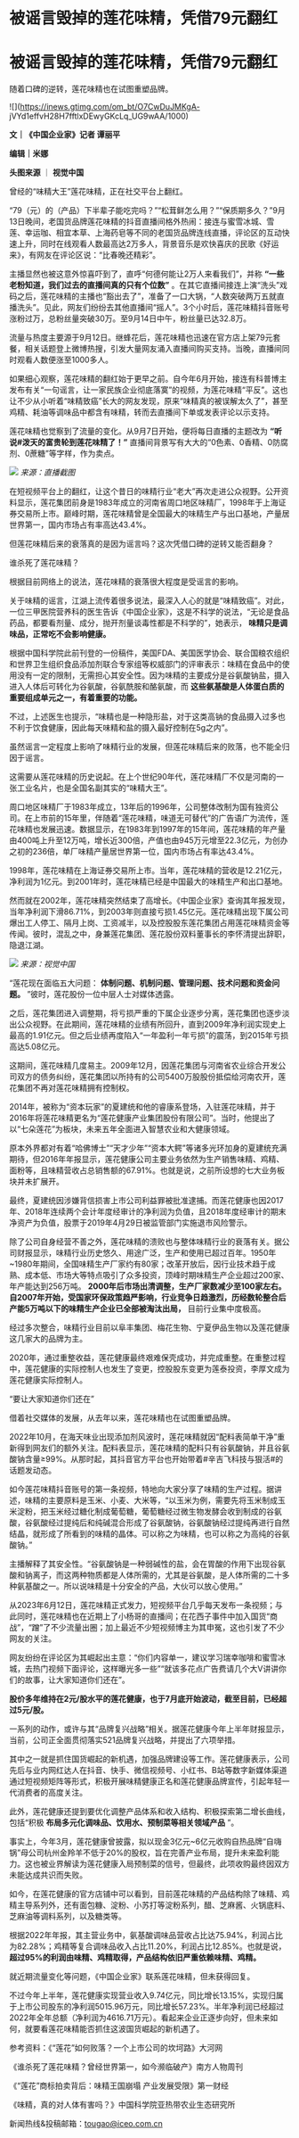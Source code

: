 # 被谣言毁掉的莲花味精，凭借79元翻红

# 被谣言毁掉的莲花味精，凭借79元翻红

随着口碑的逆转，莲花味精也在试图重塑品牌。

![](https://inews.gtimg.com/om_bt/O7CwDuJMKgA-
jVYd1effvH28H7fftlxDEwyGKcLq_UG9wAA/1000)

**文｜《中国企业家》记者 谭丽平**

**编辑｜米娜**

**头图来源** ｜ **视觉中国**

曾经的“味精大王”莲花味精，正在社交平台上翻红。

“79（元）的（产品）下半辈子能吃完吗？”“松茸鲜怎么用？”“保质期多久？”9月13日晚间，老国货品牌莲花味精的抖音直播间格外热闹：接连与蜜雪冰城、雪莲、幸运咖、相宜本草、上海药皂等不同的老国货品牌连线直播，评论区的互动快速上升，同时在线观看人数最高达2万多人，背景音乐是欢快喜庆的民歌《好运来》，有网友在评论区说：“比春晚还精彩”。

主播显然也被这意外惊喜吓到了，直呼“何德何能让2万人来看我们”，并称 **“一些老粉知道，我们过去的直播间真的只有个位数”**
。在其它直播间接连上演“洗头”戏码之后，莲花味精的主播也“豁出去了”，准备了一口大锅，“人数突破两万五就直播洗头”。见此，网友们纷纷去其他直播间“摇人”。3个小时后，莲花味精抖音账号涨粉过万，总粉丝量突破30万。至9月14日中午，粉丝量已达32.8万。

流量与热度主要源于9月12日。继蜂花后，莲花味精也迅速在官方店上架79元套餐，相关话题登上微博热搜，引发大量网友涌入直播间购买支持。当晚，直播间同时观看人数便涨至1000多人。

如果细心观察，莲花味精的翻红始于更早之前。自今年6月开始，接连有科普博主发布有关“一句谣言，让一家民族企业彻底落寞”的视频，为莲花味精“平反”。这也让不少从小听着“味精致癌”长大的网友发现，原来“味精真的被误解太久了”，甚至鸡精、耗油等调味品中都含有味精，转而去直播间下单或发表评论以示支持。

莲花味精也觉察到了流量的变化。从9月7日开始，便将每日直播的主题改为 **“听说#泼天的富贵轮到莲花味精了！”**
直播间背景写有大大的“0色素、0香精、0防腐剂、0蔗糖”等字样，作为卖点。

![](https://inews.gtimg.com/om_bt/OmHq4fLvMETaF1A4rSDju3kqiOojMK5jGCULSlUjlrkloAA/1000)
_来源：直播截图_

在短视频平台上的翻红，让这个昔日的味精行业“老大”再次走进公众视野。公开资料显示，莲花集团前身是1983年成立的河南省周口地区味精厂，1998年于上海证券交易所上市。巅峰时期，莲花味精曾是全国最大的味精生产与出口基地，产量居世界第一，国内市场占有率高达43.4%。

但莲花味精后来的衰落真的是因为谣言吗？这次凭借口碑的逆转又能否翻身？

谁杀死了莲花味精？

根据目前网络上的说法，莲花味精的衰落很大程度是受谣言的影响。

关于味精的谣言，江湖上流传着很多说法，最深入人心的就是“味精致癌”。对此，一位三甲医院营养科的医生告诉《中国企业家》，这是不科学的说法，“无论是食品药品，都要看剂量、成分，抛开剂量谈毒性都是不科学的”，她表示，
**味精只是调味品，正常吃不会影响健康。**

根据中国科学院此前刊登的一份稿件，美国FDA、美国医学协会、联合国粮农组织和世界卫生组织食品添加剂联合专家组等权威部门的评审表示：味精在食品中的使用没有一定的限制，无需担心其安全性。因为味精的主要成分是谷氨酸钠盐，摄入进入人体后可转化为谷氨酸，谷氨酰胺和酪氨酸，而
**这些氨基酸是人体蛋白质的重要组成单元之一，有着重要的功能。**

不过，上述医生也提示，“味精也是一种隐形盐，对于这类高钠的食品摄入过多也不利于饮食健康，因此每天味精和盐的摄入最好控制在5g之内”。

虽然谣言一定程度上影响了味精行业的发展，但莲花味精后来的败落，也不能全归因于谣言。

这需要从莲花味精的历史说起。在上个世纪90年代，莲花味精厂不仅是河南的一张工业名片，也是全国名副其实的“味精大王”。

周口地区味精厂于1983年成立，13年后的1996年，公司整体改制为国有独资公司。在上市前的15年里，伴随着“莲花味精，味道无可替代”的广告语广为流传，莲花味精也发展迅速。数据显示，在1983年到1997年的15年间，莲花味精的年产量由400吨上升至12万吨，增长近300倍，产值也由945万元增至22.3亿元，为创办之初的236倍，单厂味精产量居世界第一位，国内市场占有率达43.4%。

1998年，莲花味精在上海证券交易所上市。当年，莲花味精的营收是12.21亿元，净利润为1亿元。到2001年时，莲花味精已经是中国最大的味精生产和出口基地。

然而就在2002年，莲花味精突然结束了高增长。《中国企业家》查询其年报发现，当年净利润下滑86.71%，到2003年则直接亏损1.45亿元。莲花味精出现下属公司爆出工人停工、隔月上岗、工资减半，以及控股股东莲花集团占用莲花味精资金等传闻。彼时，混乱之中，身兼莲花集团、莲花股份双料董事长的李怀清提出辞职，隐退江湖。

![](https://inews.gtimg.com/om_bt/OYZYZpjhL0R4ezgIjKPV7E8e9q7zAoy3FEHiUAi88D9MMAA/1000)
_来源：视觉中国_

“莲花现在面临五大问题： **体制问题、机制问题、管理问题、技术问题和资金问题。** ”彼时，莲花股份一位中层人士对媒体透露。

之后，莲花集团进入调整期，将亏损严重的下属企业逐步分离，莲花集团也逐步淡出公众视野。在此期间，莲花味精的业绩有所回升，直到2009年净利润实现史上最高的1.91亿元。但之后业绩再度陷入“一年盈利一年亏损”的震荡，到2015年亏损高达5.08亿元。

这期间，莲花味精几度易主。2009年12月，因莲花集团与河南省农业综合开发公司双方的债务纠纷，莲花集团以所持有的公司5400万股股份抵偿给河南农开，莲花集团不再对莲花味精拥有控制权。

2014年，被称为“资本玩家”的夏建统和他的睿康系登场，入驻莲花味精，并于2016年将莲花味精更名为“莲花健康产业集团股份有限公司”。当时，他提出了以“七朵莲花”为板块，未来五年全面进入智慧农业和大健康领域。

原本外界都对有着“哈佛博士”“天才少年”“资本大鳄”等诸多光环加身的夏建统充满期待，但2016年年报显示，莲花健康公司主要业务依然为生产销售味精、鸡精、面粉等，且味精营收占总销售额的67.91%。也就是说，之前所设想的七大业务板块并未扩展开。

最终，夏建统因涉嫌背信损害上市公司利益罪被批准逮捕。而莲花健康也因2017年、2018年连续两个会计年度经审计的净利润为负值，且2018年度经审计的期末净资产为负值，股票于2019年4月29日被监管部门实施退市风险警示。

除了公司自身经营不善之外，莲花味精的溃败也与整体味精行业的衰落有关。据公司财报显示，味精行业历史悠久、用途广泛，生产和使用已超过百年。1950年~1980年期间，全国味精生产厂家约有80家；改革开放后，因行业技术趋于成熟、成本低、市场大等特点吸引了众多投资，顶峰时期味精生产企业超过200家、年产能达到256万吨。
**2000年后市场出清调整，生产厂家数减少至100家左右。自2007年开始，受国家环保政策趋严影响，行业竞争日趋激烈，历经数轮整合后产能5万吨以下的味精生产企业已全部被淘汰出局，**
目前行业集中度极高。

经过多次整合，味精行业目前以阜丰集团、梅花生物、宁夏伊品生物以及莲花健康这几家大的品牌为主。

2020年，通过重整收益，莲花健康最终艰难保壳成功，并完成重整。在重整过程中，莲花健康的实际控制人也发生了变更，控股股东变更为莲泰投资，李厚文成为莲花健康实际控制人。

“要让大家知道你们还在”

借着社交媒体的发展，从去年以来，莲花味精也在试图重塑品牌。

2022年10月，在海天味业出现添加剂风波时，莲花味精就因“配料表简单干净”重新得到网友们的额外关注。配料表显示，莲花味精的配料只有谷氨酸钠，并且谷氨酸钠含量≥99%。从那时起，其抖音官方平台也开始带着#辛吉飞科技与狠活#的话题发动态。

如今莲花味精抖音账号的第一条视频，特地向大家分享了味精的生产过程。据讲述，味精的主要原料是玉米、小麦、大米等，“以玉米为例，需要先将玉米制成玉米淀粉，把玉米经过糖化制成葡萄糖，葡萄糖经过微生物发酵会收到制成的谷氨酸，谷氨酸经过提纯后和纯碱混合形成了谷氨酸钠，谷氨酸钠经过提纯再进行自然结晶，就形成了所看到的味精的晶体。可以称之为味精，也可以称之为高纯的谷氨酸钠。”

主播解释了其安全性。“谷氨酸钠是一种弱碱性的盐，会在胃酸的作用下出现谷氨酸和钠离子，而这两种物质都是人体所需的，尤其是谷氨酸，是人体所需的二十多种氨基酸之一。所以说味精是十分安全的产品，大伙可以放心使用。”

从2023年6月12日，莲花味精正式发力，短视频平台几乎每天发布一条视频；与此同时，莲花味精也在近期上了小杨哥的直播间；在花西子事件中加入国货“商战”，“蹭”了不少流量出圈；加上最近不少短视频博主为其申冤，这也引发了不少网友的关注。

网友纷纷在评论区为其崛起出主意：“你们内容单一，建议学习瑞幸咖啡和蜜雪冰城，去热门视频下面评论，这样曝光多一些”“就该多花点广告费请几个大V讲讲你们的故事，让大家知道你们还在”。

**股价多年维持在2元/股水平的莲花健康，也于7月底开始波动，截至目前，已经超过5元/股。**

一系列的动作，或许与其“品牌复兴战略”相关。据莲花健康今年上半年财报显示，当前，公司正全面贯彻落实521品牌复兴战略，并提出了六项举措。

其中之一就是抓住国货崛起的新机遇，加强品牌建设等工作。莲花健康表示，公司先后与业内网红达人在抖音、快手、微信视频号、小红书、B站等数字新媒体渠道通过短视频矩阵等形式，积极开展味精健康正名和莲花健康品牌宣传，引起年轻一代消费者的高度关注。

此外，莲花健康还提到要优化调整产品体系和收入结构、积极探索第二增长曲线，包括“积极 **布局多元化调味品、饮用水、预制菜等相关领域产品** ”。

事实上，今年3月，莲花健康曾披露，拟以现金3亿元~6亿元收购自热品牌“自嗨锅”母公司杭州金羚羊不低于20%的股权，旨在完善产业布局，提升未来盈利能力。这也被业界解读为莲花健康入局预制菜的信号，但最终，此项收购最终因双方未能达成共识而失败。

如今，在莲花健康的官方店铺中可以看到，目前莲花味精的产品结构除了味精、鸡精主导系列外，还有面包糠、淀粉、小苏打等淀粉系列，醋、芝麻酱、火锅底料、芝麻油等调料系列，以及糖类等。

根据2022年年报，其主营业务中，氨基酸调味品营收占比达75.94%，利润占比为82.28%；鸡精等复合调味品收入占比11.20%，利润占比12.85%。也就是说，
**超过95%的利润由味精、鸡精取得，产品结构依旧严重依赖味精、鸡精。**

就近期流量变化等问题，《中国企业家》联系莲花味精，但未获得回复。

不过今年上半年，莲花健康实现营业收入9.74亿元，同比增长13.15%，实现归属于上市公司股东的净利润5015.96万元，同比增长57.23%。半年净利润已经超过2022年全年总额（净利润为4616.71万元）。看起来企业正逐步向好，但未来如何，就要看莲花味精能否抓住这波国货崛起的新机遇了。

参考资料：《“莲花”如何败落？一个上市公司的坎坷路》大河网

《谁杀死了莲花味精？曾经世界第一，如今濒临破产》南方人物周刊

《“莲花”商标拍卖背后：味精王国崩塌 产业发展受限》第一财经

《味精，真的对人体有害吗？》中国科学院亚热带农业生态研究所

新闻热线&投稿邮箱：tougao@iceo.com.cn

